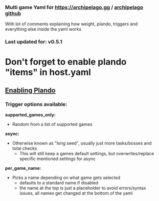 ### Multi game Yaml for https://archipelago.gg / [archipelago github](https://github.com/ArchipelagoMW/Archipelago)
With lot of comments explaining how weight, plando, triggers and everything else inside the yaml works

### Last updated for: v0.5.1

# Don't forget to enable plando "items" in host.yaml
## [Enabling Plando](https://archipelago.gg/tutorial/Archipelago/plando/en#enabling-plando)


### Trigger options available:

**supported_games_only:**
 - Random from a list of supported games

**async:** 
  - Otherwise known as "long seed", usually just more tasks/bosses and total checks
    - This will still keep a games default settings, but overwrites/replace specific mentioned settings for async
 
**per_game_name:** 
 - Picks a name depending on what game gets selected
   - defaults to a standard name if disabled
   - the name at the top is just a placeholder to avoid errors/syntax issues, all names get changed at the bottom of the yaml


